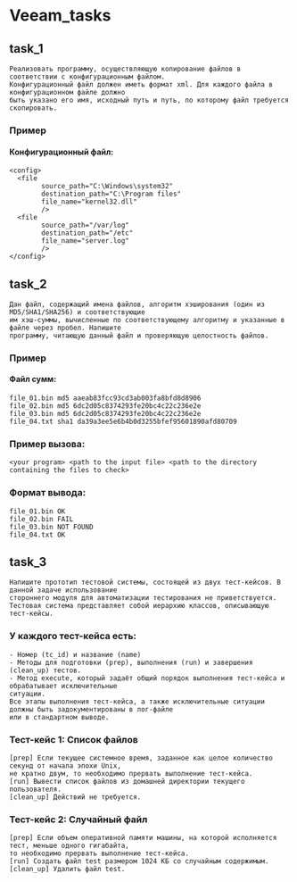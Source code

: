 # Veeam_tasks
## task_1
    Реализовать программу, осуществляющую копирование файлов в соответствии с конфигурационным файлом.  
    Конфигурационный файл должен иметь формат xml. Для каждого файла в конфигурационном файле должно  
    быть указано его имя, исходный путь и путь, по которому файл требуется скопировать.

### Пример
#### Конфигурационный файл:
    <config>
      <file
            source_path="C:\Windows\system32"
            destination_path="C:\Program files"
            file_name="kernel32.dll"
            />
      <file
            source_path="/var/log"
            destination_path="/etc"
            file_name="server.log"
            />
    </config>

## task_2
    Дан файл, содержащий имена файлов, алгоритм хэширования (один из MD5/SHA1/SHA256) и соответствующие  
    им хэш-суммы, вычисленные по соответствующему алгоритму и указанные в файле через пробел. Напишите  
    программу, читающую данный файл и проверяющую целостность файлов.

### Пример
#### Файл сумм:
    file_01.bin md5 aaeab83fcc93cd3ab003fa8bfd8d8906
    file_02.bin md5 6dc2d05c8374293fe20bc4c22c236e2e
    file_03.bin md5 6dc2d05c8374293fe20bc4c22c236e2e
    file_04.txt sha1 da39a3ee5e6b4b0d3255bfef95601890afd80709
### Пример вызова:  
    <your program> <path to the input file> <path to the directory containing the files to check>
### Формат вывода:
    file_01.bin OK
    file_02.bin FAIL
    file_03.bin NOT FOUND
    file_04.txt OK

## task_3
    Напишите прототип тестовой системы, состоящей из двух тест-кейсов. В данной задаче использование  
    стороннего модуля для автоматизации тестирования не приветствуется.  
    Тестовая система представляет собой иерархию классов, описывающую тест-кейсы.  
### У каждого тест-кейса есть:
    - Номер (tc_id) и название (name)
    - Методы для подготовки (prep), выполнения (run) и завершения (clean_up) тестов. 
    - Метод execute, который задаёт общий порядок выполнения тест-кейса и обрабатывает исключительные  
    ситуации. 
    Все этапы выполнения тест-кейса, а также исключительные ситуации должны быть задокументированы в лог-файле  
    или в стандартном выводе.

### Тест-кейс 1: Список файлов
    [prep] Если текущее системное время, заданное как целое количество секунд от начала эпохи Unix,  
    не кратно двум, то необходимо прервать выполнение тест-кейса.
    [run] Вывести список файлов из домашней директории текущего пользователя.
    [clean_up] Действий не требуется.
### Тест-кейс 2: Случайный файл
    [prep] Если объем оперативной памяти машины, на которой исполняется тест, меньше одного гигабайта,  
    то необходимо прервать выполнение тест-кейса.
    [run] Создать файл test размером 1024 КБ со случайным содержимым.
    [clean_up] Удалить файл test.
